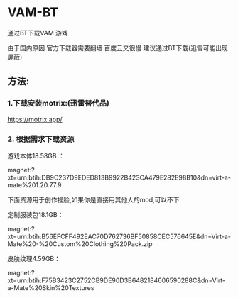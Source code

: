 # VAM-BT
通过BT下载VAM 游戏

由于国内原因 官方下载器需要翻墙 百度云又很慢
建议通过BT下载(迅雷可能出现屏蔽)
## 方法:
### 1.下载安装motrix:(迅雷替代品)
https://motrix.app/

### 2. 根据需求下载资源
游戏本体18.58GB ：

magnet:?xt=urn:btih:DB9C237D9EDED813B9922B423CA479E282E98B10&dn=virt-a-mate%201.20.77.9

下面资源用于创作捏脸,如果你是直接用其他人的mod,可以不下

定制服装包18.1GB：

magnet:?xt=urn:btih:B56EFCFF492EAC70D762736BF50858CEC576645E&dn=Virt-a-Mate%20-%20Custom%20Clothing%20Pack.zip

皮肤纹理4.59GB：

magnet:?xt=urn:btih:F75B3423C2752CB9DE90D3B6482184606590288C&dn=Virt-a-Mate%20Skin%20Textures
